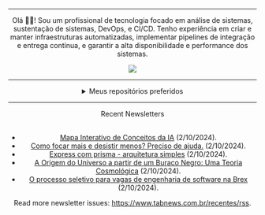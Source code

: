 <div align="center">
<hr>
<p>Olá 👋🏾! Sou um profissional de tecnologia focado em análise de sistemas, sustentação de sistemas, DevOps, e CI/CD. Tenho experiência em criar e manter infraestruturas automatizadas, implementar pipelines de integração e entrega contínua, e garantir a alta disponibilidade e performance dos sistemas.</p>
  <img src="https://media.giphy.com/media/yAGIvCiwPJn5C/giphy.gif">
<hr>
  <details>
  <summary>Meus repositórios preferidos</summary>
  <br />
  Alguns dos meus melhores repositórios:
  <br />
<br />
  <ul><li><a href=https://github.com/KubeNerd/aluratube target="_blank" rel="noopener noreferrer">KubeNerd/aluratube</a> (<b>0</b> ✨ and <b>0</b> 🍴): Aluratube - Desenvolvido durante a imersão React da Alura no final de 2022</li><li><a href=https://github.com/KubeNerd/nlw-ia target="_blank" rel="noopener noreferrer">KubeNerd/nlw-ia</a> (<b>0</b> ✨ and <b>0</b> 🍴): Projeto desenvolvido durante a NLW IA - Usando a API da OPENAI</li><li><a href=https://github.com/KubeNerd/nlw-journey-ia target="_blank" rel="noopener noreferrer">KubeNerd/nlw-journey-ia</a> (<b>0</b> ✨ and <b>0</b> 🍴): NLW IA - Agent de viagens usando python + langchain + GPT</li>
<li>More coming soon :).</li>
</ul>
  </details>
  <hr/>
    <summary>Recent Newsletters</summary>
  <br />
  <ul>
    <li><a href=https://www.tabnews.com.br/rrg92/mapa-interativo-de-conceitos-da-ia target="_blank" rel="noopener noreferrer">Mapa Interativo de Conceitos da IA</a> (2/10/2024).</li><li><a href=https://www.tabnews.com.br/Emersin7x/como-focar-mais-e-desistir-menos-preciso-de-ajuda target="_blank" rel="noopener noreferrer">Como focar mais e desistir menos? Preciso de ajuda.</a> (2/10/2024).</li><li><a href=https://www.tabnews.com.br/anliben/express-com-prisma-arquitetura-simples target="_blank" rel="noopener noreferrer">Express com prisma - arquitetura simples</a> (2/10/2024).</li><li><a href=https://www.tabnews.com.br/MrJ/a-origem-do-universo-a-partir-de-um-buraco-negro-uma-teoria-cosmologica target="_blank" rel="noopener noreferrer">A Origem do Universo a partir de um Buraco Negro: Uma Teoria Cosmológica</a> (2/10/2024).</li><li><a href=https://www.tabnews.com.br/lucasfaria/o-processo-seletivo-para-vagas-de-engenharia-de-software-na-brex target="_blank" rel="noopener noreferrer">O processo seletivo para vagas de engenharia de software na Brex</a> (2/10/2024).</li>
  </ul>
<p>Read more newsletter issues: <a href="https://www.tabnews.com.br/recentes/rss">https://www.tabnews.com.br/recentes/rss</a>.</p>
  </details>

